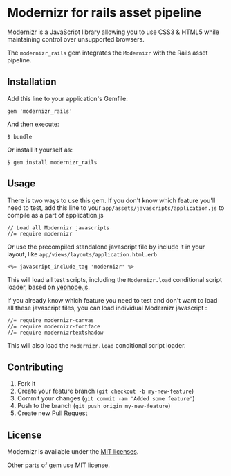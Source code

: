# Modernizr for rails asset pipeline

[Modernizr](https://github.com/Modernizr/Modernizr) is a JavaScript library allowing you to use CSS3 & HTML5 while maintaining control over unsupported browsers.

The `modernizr_rails` gem integrates the `Modernizr` with the Rails asset pipeline.

## Installation

Add this line to your application's Gemfile:

    gem 'modernizr_rails'

And then execute:

    $ bundle

Or install it yourself as:

    $ gem install modernizr_rails

## Usage

There is two ways to use this gem. If you don't know which feature you'll need to test, add this line to your `app/assets/javascripts/application.js` to compile as a part of application.js

    // Load all Modernizr javascripts
    //= require modernizr

Or use the precompiled standalone javascript file by include it in your layout, like `app/views/layouts/application.html.erb`

    <%= javascript_include_tag 'modernizr' %>

This will load all test scripts, including the `Modernizr.load` conditional script loader, based on [yepnope.js](https://github.com/SlexAxton/yepnope.js).

If you already know which feature you need to test and don't want to load all these javascript files, you can load individual Modernizr javascript :

	//= require modernizr-canvas
	//= require modernizr-fontface
	//= require modernizrtextshadow

This will also load the `Modernizr.load` conditional script loader.

## Contributing

1. Fork it
2. Create your feature branch (`git checkout -b my-new-feature`)
3. Commit your changes (`git commit -am 'Added some feature'`)
4. Push to the branch (`git push origin my-new-feature`)
5. Create new Pull Request

## License

Modernizr is available under the [MIT licenses](http://www.modernizr.com/license/).

Other parts of gem use MIT license.

